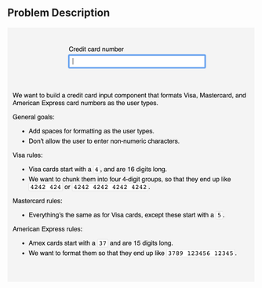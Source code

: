 ## Problem Description
![](https://github.com/tarekul/CreditCardInputFormat/blob/master/Screenshot%202019-07-16%2015.02.32.png)
